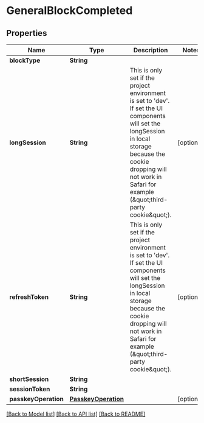 # GeneralBlockCompleted

## Properties
Name | Type | Description | Notes
------------ | ------------- | ------------- | -------------
**blockType** | **String** |  | 
**longSession** | **String** | This is only set if the project environment is set to &#39;dev&#39;. If set the UI components will set the longSession in local storage because the cookie dropping will not work in Safari for example (\&quot;third-party cookie\&quot;). | [optional] 
**refreshToken** | **String** | This is only set if the project environment is set to &#39;dev&#39;. If set the UI components will set the longSession in local storage because the cookie dropping will not work in Safari for example (\&quot;third-party cookie\&quot;). | [optional] 
**shortSession** | **String** |  | 
**sessionToken** | **String** |  | 
**passkeyOperation** | [**PasskeyOperation**](PasskeyOperation.md) |  | [optional] 

[[Back to Model list]](../README.md#documentation-for-models) [[Back to API list]](../README.md#documentation-for-api-endpoints) [[Back to README]](../README.md)


